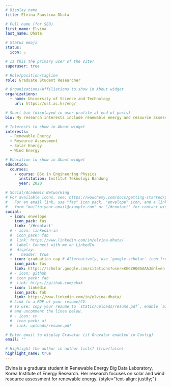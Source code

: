 ```yaml
---
# Display name
title: Elvina Faustina Dhata

# Full name (for SEO)
first_name: Elvina
last_name: Dhata

# Status emoji
status:
  icon: ☕️

# Is this the primary user of the site?
superuser: true

# Role/position/tagline
role: Graduate Student Researcher

# Organizations/Affiliations to show in About widget
organizations:
  - name: University of Science and Technology
    url: https://ust.ac.kr/eng/

# Short bio (displayed in user profile at end of posts)
bio: My research interests include renewable energy and resource assessment.

# Interests to show in About widget
interests:
  - Renewable Energy
  - Resource Assessment
  - Solar Energy
  - Wind Energy

# Education to show in About widget
education:
  courses:
    - course: BSc in Engineering Physics
      institution: Institut Teknologi Bandung
      year: 2020

# Social/Academic Networking
# For available icons, see: https://wowchemy.com/docs/getting-started/page-builder/#icons
#   For an email link, use "fas" icon pack, "envelope" icon, and a link in the
#   form "mailto:your-email@example.com" or "/#contact" for contact widget.
social:
  - icon: envelope
    icon_pack: fas
    link: '/#contact'
  # - icon: linkedin-in
  #  icon_pack: fab
  #  link: https://www.linkedin.com/in/elvina-dhata/
  #  label: Connect with me on LinkedIn
  #  display:
  #    header: true
  - icon: graduation-cap # Alternatively, use `google-scholar` icon from `ai` icon pack
    icon_pack: fas
    link: https://scholar.google.com/citations?user=KEGZHQ0AAAAJ&hl=en
  # - icon: github
  #  icon_pack: fab
  #  link: https://github.com/ekxk
  - icon: linkedin
    icon_pack: fab
    link: https://www.linkedin.com/in/elvina-dhata/
  # Link to a PDF of your resume/CV.
  # To use: copy your resume to `static/uploads/resume.pdf`, enable `ai` icons in `params.yaml`,
  # and uncomment the lines below.
  # - icon: cv
  #  icon_pack: ai
  #  link: uploads/resume.pdf

# Enter email to display Gravatar (if Gravatar enabled in Config)
email: ''

# Highlight the author in author lists? (true/false)
highlight_name: true
---
```


Elvina is a graduate student in Renewable Energy Big Data Laboratory, Korea Institute of Energy Research. Her research focuses on solar and wind resource assessment for renewable energy.
{style="text-align: justify;"}
